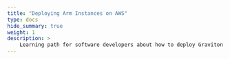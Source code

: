 ```yaml
---
title: "Deploying Arm Instances on AWS" 
type: docs
hide_summary: true
weight: 1
description: >
    Learning path for software developers about how to deploy Graviton based EC2 instances via GUI and Terraform. 
---
```

